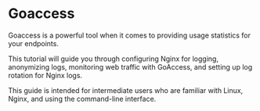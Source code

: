 # Goaccess

Goaccess is a powerful tool when it comes to providing usage statistics for your endpoints.

This tutorial will guide you through configuring Nginx for logging, anonymizing logs, monitoring web traffic with GoAccess, and setting up log rotation for Nginx logs.&#x20;

This guide is intended for intermediate users who are familiar with Linux, Nginx, and using the command-line interface.&#x20;
